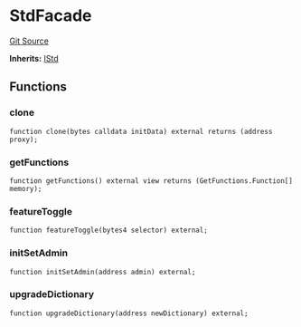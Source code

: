 # StdFacade
[Git Source](https://github.com/metacontract/mc/blob/7db22f6d7abc05705d21c7601fb406ca49c18557/src/std/interfaces/StdFacade.sol)

**Inherits:**
[IStd](../IStd.sol/interface.IStd.md)


## Functions
### clone


```solidity
function clone(bytes calldata initData) external returns (address proxy);
```

### getFunctions


```solidity
function getFunctions() external view returns (GetFunctions.Function[] memory);
```

### featureToggle


```solidity
function featureToggle(bytes4 selector) external;
```

### initSetAdmin


```solidity
function initSetAdmin(address admin) external;
```

### upgradeDictionary


```solidity
function upgradeDictionary(address newDictionary) external;
```

